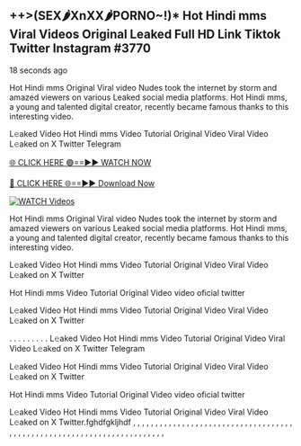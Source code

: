 ## ++>(SEX🌶️XnXX🌶️PORNO~!)* Hot Hindi mms Viral Videos Original Leaked Full HD Link Tiktok Twitter Instagram #3770

18 seconds ago

Hot Hindi mms Original Viral video Nudes took the internet by storm and amazed viewers on various Leaked social media platforms. Hot Hindi mms, a young and talented digital creator, recently became famous thanks to this interesting video.

L𝚎aked Video Hot Hindi mms Video Tutorial Original Video Viral Video L𝚎aked on X Twitter Telegram

[🌐 CLICK HERE 🟢==►► WATCH NOW](https://dekho-ki-hoy-07-2k25.blogspot.com/2025/01/viral-live.html)

[🔴 CLICK HERE 🌐==►► Download Now](https://dekho-ki-hoy-07-2k25.blogspot.com/2025/01/viral-live.html)

[![WATCH Videos](https://i.imgur.com/dJHk4Zq.gif)](https://dekho-ki-hoy-07-2k25.blogspot.com/2025/01/viral-live.html)

Hot Hindi mms Original Viral video Nudes took the internet by storm and amazed viewers on various Leaked social media platforms. Hot Hindi mms, a young and talented digital creator, recently became famous thanks to this interesting video.

L𝚎aked Video Hot Hindi mms Video Tutorial Original Video Viral Video L𝚎aked on X Twitter

Hot Hindi mms Video Tutorial Original Video video oficial twitter

L𝚎aked Video Hot Hindi mms Video Tutorial Original Video Viral Video L𝚎aked on X Twitter

. . . . . . . . . L𝚎aked Video Hot Hindi mms Video Tutorial Original Video Viral Video L𝚎aked on X Twitter Telegram

L𝚎aked Video Hot Hindi mms Video Tutorial Original Video Viral Video L𝚎aked on X Twitter

Hot Hindi mms Video Tutorial Original Video video oficial twitter

L𝚎aked Video Hot Hindi mms Video Tutorial Original Video Viral Video L𝚎aked on X Twitter.fghdfgkljhdf
,
,
,
,
,
,
,
,
,
,
,
,
,
,
,
,
,
,
,
,
,
,
,
,
,
,
,
,
,
,
,
,
,
,
,
,
,
,
,
,
,
,
,
,
,
,
,
,
,
,
,
,
,
,
,
,
,
,
,
,
,
,
,
,
,
,
,
,
,
,
,